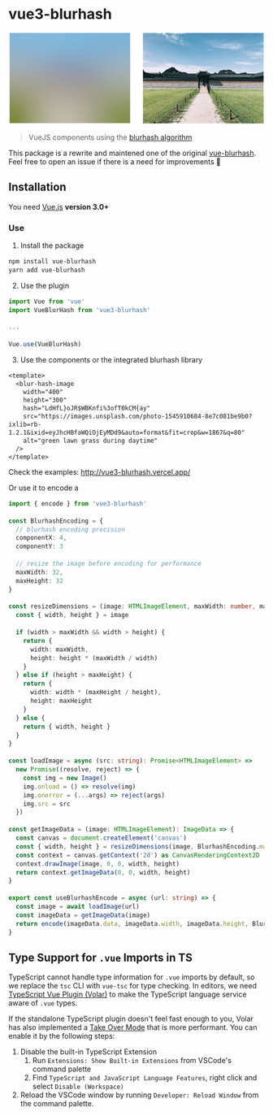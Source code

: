 # vue3-blurhash

<p align="center">
  <img src="./vue-blurhash.jpg" alt="Blurhash vuejs plugin">
</p>

> VueJS components using the [blurhash algorithm](https://blurha.sh)

This package is a rewrite and maintened one of the original [vue-blurhash](https://github.com/damienroche/vue-blurhash).
Feel free to open an issue if there is a need for improvements 🦊

## Installation

You need [Vue.js](https://vuejs.org/) **version 3.0+**

### Use

1. Install the package
```bash
npm install vue-blurhash
yarn add vue-blurhash
```

2. Use the plugin
```javascript
import Vue from 'vue'
import VueBlurHash from 'vue3-blurhash'

...

Vue.use(VueBlurHash)
```

3. Use the components or the integrated blurhash library
```vue
<template>
  <blur-hash-image
    width="400"
    height="300"
    hash="LdHfL}oJR$WBKnfi%3ofT0kCM{ay"
    src="https://images.unsplash.com/photo-1545910684-8e7c081be9b0?ixlib=rb-1.2.1&ixid=eyJhcHBfaWQiOjEyMDd9&auto=format&fit=crop&w=1867&q=80"
    alt="green lawn grass during daytime"
  />
</template>
```
Check the examples: http://vue3-blurhash.vercel.app/


Or use it to encode a 
```typescript
import { encode } from 'vue3-blurhash'

const BlurhashEncoding = {
  // blurhash encoding precision
  componentX: 4,
  componentY: 3

  // resize the image before encoding for performance
  maxWidth: 32,
  maxHeight: 32
}

const resizeDimensions = (image: HTMLImageElement, maxWidth: number, maxHeight: number) => {
  const { width, height } = image

  if (width > maxWidth && width > height) {
    return {
      width: maxWidth,
      height: height * (maxWidth / width)
    }
  } else if (height > maxHeight) {
    return {
      width: width * (maxHeight / height),
      height: maxHeight
    }
  } else {
    return { width, height }
  }
}

const loadImage = async (src: string): Promise<HTMLImageElement> =>
  new Promise((resolve, reject) => {
    const img = new Image()
    img.onload = () => resolve(img)
    img.onerror = (...args) => reject(args)
    img.src = src
  })

const getImageData = (image: HTMLImageElement): ImageData => {
  const canvas = document.createElement('canvas')
  const { width, height } = resizeDimensions(image, BlurhashEncoding.maxWidth, BlurhashEncoding.maxHeight)
  const context = canvas.getContext('2d') as CanvasRenderingContext2D
  context.drawImage(image, 0, 0, width, height)
  return context.getImageData(0, 0, width, height)
}

export const useBlurhashEncode = async (url: string) => {
  const image = await loadImage(url)
  const imageData = getImageData(image)
  return encode(imageData.data, imageData.width, imageData.height, BlurhashEncoding.componentX, BlurhashEncoding.componentY)
}
```

## Type Support for `.vue` Imports in TS

TypeScript cannot handle type information for `.vue` imports by default, so we replace the `tsc` CLI with `vue-tsc` for type checking. In editors, we need [TypeScript Vue Plugin (Volar)](https://marketplace.visualstudio.com/items?itemName=Vue.vscode-typescript-vue-plugin) to make the TypeScript language service aware of `.vue` types.

If the standalone TypeScript plugin doesn't feel fast enough to you, Volar has also implemented a [Take Over Mode](https://github.com/johnsoncodehk/volar/discussions/471#discussioncomment-1361669) that is more performant. You can enable it by the following steps:

1. Disable the built-in TypeScript Extension
    1) Run `Extensions: Show Built-in Extensions` from VSCode's command palette
    2) Find `TypeScript and JavaScript Language Features`, right click and select `Disable (Workspace)`
2. Reload the VSCode window by running `Developer: Reload Window` from the command palette.

